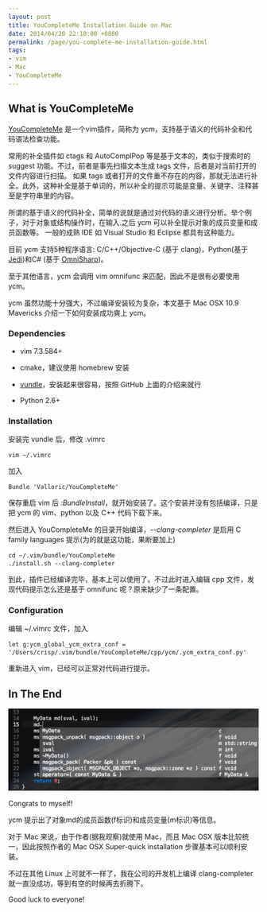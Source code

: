 ```yaml
---
layout: post
title: YouCompleteMe Installation Guide on Mac
date: 2014/04/20 22:10:00 +0800
permalink: /page/you-complete-me-installation-guide.html
tags:
- vim
- Mac
- YouCompleteMe
---
```


## What is YouCompleteMe

[YouCompleteMe](https://github.com/Valloric/YouCompleteMe) 是一个vim插件，简称为 ycm，支持基于语义的代码补全和代码语法检查功能。

常用的补全插件如 ctags 和 AutoComplPop 等是基于文本的，类似于搜索时的 suggest 功能。不过，前者是事先扫描文本生成 tags 文件，后者是对当前打开的文件内容进行扫描。
如果 tags 或者打开的文件重不存在的内容，那就无法进行补全。此外，这种补全是基于单词的，所以补全的提示可能是变量、关键字、注释甚至是字符串里的内容。

所谓的基于语义的代码补全，简单的说就是通过对代码的语义进行分析。举个例子，对于对象或结构操作时，在输入.之后 ycm 可以补全提示对象的成员变量和成员函数等。
一般的成熟 IDE 如 Visual Studio 和 Eclipse 都具有这种能力。

目前 ycm 支持5种程序语言:
C/C++/Objective-C (基于 clang)，Python(基于 [Jedi](https://github.com/davidhalter/jedi))和C# (基于 [OmniSharp](https://github.com/nosami/OmniSharpServer))。

至于其他语言，ycm 会调用 vim omnifunc 来匹配，因此不是很有必要使用 ycm。

ycm 虽然功能十分强大，不过编译安装较为复杂，本文基于 Mac OSX 10.9 Mavericks 介绍一下如何安装成功爽上 ycm。

### Dependencies

* vim 7.3.584+

* cmake，建议使用 homebrew 安装

* [vundle](https://github.com/gmarik/Vundle.vim)，安装起来很容易，按照 GitHub 上面的介绍来就行

* Python 2.6+

### Installation

安装完 vundle 后，修改 .vimrc

```
vim ~/.vimrc
```

加入
    
```
Bundle 'Valloric/YouCompleteMe'
```

保存重启 vim 后 _:BundleInstall_，就开始安装了。这个安装并没有包括编译，只是把 ycm 的 vim、python 以及 C++ 代码下载下来。

然后进入 YouCompleteMe 的目录开始编译，_--clang-completer_ 是启用 C family languages 提示(为的就是这功能，果断要加上)

```
cd ~/.vim/bundle/YouCompleteMe
./install.sh --clang-completer
```

到此，插件已经编译完毕，基本上可以使用了。不过此时进入编辑 cpp 文件，发现代码提示怎么还是基于 omnifunc 呢？原来缺少了一条配置。

### Configuration

编辑 ~/.vimrc 文件，加入

```
let g:ycm_global_ycm_extra_conf = '/Users/crisp/.vim/bundle/YouCompleteMe/cpp/ycm/.ycm_extra_conf.py'
```

重新进入 vim，已经可以正常对代码进行提示。

## In The End

![](/image/ycm-demo.png)

Congrats to myself! 

ycm 提示出了对象md的成员函数(f标识)和成员变量(m标识)等信息。

对于 Mac 来说，由于作者(据我观察)就使用 Mac，而且 Mac OSX 版本比较统一，因此按照作者的 Mac OSX Super-quick installation 步骤基本可以顺利安装。

不过在其他 Linux 上可就不一样了，我在公司的开发机上编译 clang-completer 就一直没成功，等到有空的时候再去折腾下。

Good luck to everyone!
